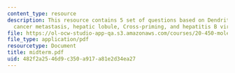 ```yaml
---
content_type: resource
description: This resource contains 5 set of questions based on Dendritic cells, breast
  cancer metastasis, hepatic lobule, Cross-priming, and hepatitis B virus (HBV).
file: https://ol-ocw-studio-app-qa.s3.amazonaws.com/courses/20-450-molecular-and-cellular-pathophysiology-be-450-spring-2005/482f2a2546d9c350a917a81e2d34ea27_midterm.pdf
file_type: application/pdf
resourcetype: Document
title: midterm.pdf
uid: 482f2a25-46d9-c350-a917-a81e2d34ea27
---
```

